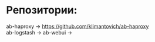 # Репозитории:
ab-haproxy -> https://github.com/klimantovich/ab-haproxy  
ab-logstash ->
ab-webui ->
